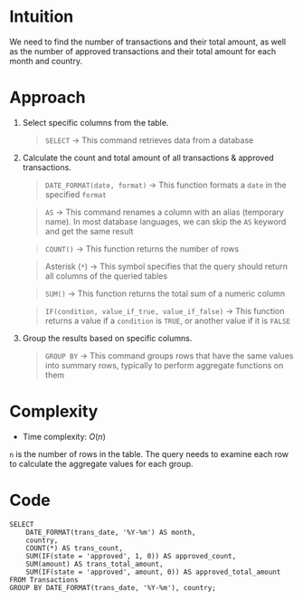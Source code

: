 # Intuition
<!-- Describe your first thoughts on how to solve this problem. -->
We need to find the number of transactions and their total amount, as well as the number of approved transactions and their total amount for each month and country.

# Approach
<!-- Describe your approach to solving the problem. -->
1. Select specific columns from the table.

    > `SELECT` → This command retrieves data from a database

2. Calculate the count and total amount of all transactions & approved transactions.

    > `DATE_FORMAT(date, format)` → This function formats a `date` in the specified `format`

    > `AS` → This command renames a column with an alias (temporary name). In most database languages, we can skip the `AS` keyword and get the same result

    > `COUNT()` → This function returns the number of rows

    > Asterisk (`*`) → This symbol specifies that the query should return all columns of the queried tables

    > `SUM()` → This function returns the total sum of a numeric column

    > `IF(condition, value_if_true, value_if_false)` → This function returns a value if a `condition` is `TRUE`, or another value if it is `FALSE`

3. Group the results based on specific columns.

    > `GROUP BY` → This command groups rows that have the same values into summary rows, typically to perform aggregate functions on them

# Complexity
- Time complexity: $O(n)$
<!-- Add your time complexity here, e.g. $$O(n)$$ -->
`n` is the number of rows in the table. The query needs to examine each row to calculate the aggregate values for each group.

# Code
```
SELECT 
    DATE_FORMAT(trans_date, '%Y-%m') AS month, 
    country, 
    COUNT(*) AS trans_count,
    SUM(IF(state = 'approved', 1, 0)) AS approved_count, 
    SUM(amount) AS trans_total_amount,
    SUM(IF(state = 'approved', amount, 0)) AS approved_total_amount
FROM Transactions
GROUP BY DATE_FORMAT(trans_date, '%Y-%m'), country;
```
